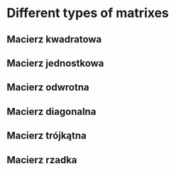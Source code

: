# Different types of matrixes

## Macierz kwadratowa

## Macierz jednostkowa

## Macierz odwrotna

## Macierz diagonalna

## Macierz trójkątna

## Macierz rzadka

